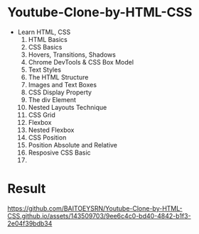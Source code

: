 # Youtube-Clone-by-HTML-CSS
* Learn HTML, CSS
  1. HTML Basics
  2. CSS Basics
  3. Hovers, Transitions, Shadows
  4. Chrome DevTools & CSS Box Model
  5. Text Styles
  6. The HTML Structure
  7. Images and Text Boxes
  8. CSS Display Property
  9. The div Element
  10. Nested Layouts Technique
  11. CSS Grid
  12. Flexbox
  13. Nested Flexbox
  14. CSS Position
  15. Position Absolute and Relative
  16. Resposive CSS Basic
  17. 
# Result
https://github.com/BAITOEYSRN/Youtube-Clone-by-HTML-CSS.github.io/assets/143509703/9ee6c4c0-bd40-4842-b1f3-2e04f39bdb34

